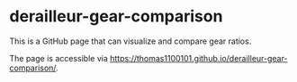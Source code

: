 # derailleur-gear-comparison

This is a GitHub page that can visualize and compare gear ratios.

The page is accessible via https://thomas1100101.github.io/derailleur-gear-comparison/.
